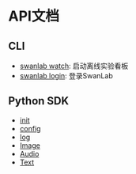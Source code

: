 # API文档

## CLI
- [swanlab watch](/zh/api/swanlab-watch.md): 启动离线实验看板
- [swanlab login](/zh/api/swanlab-login.md): 登录SwanLab

## Python SDK
- [init](/zh/api/py-init.md)
- [config](/zh/api/py-config.md)
- [log](/zh/api/py-log.md)
- [Image](/zh/api/py-image.md)
- [Audio](/zh/api/py-audio.md)
- [Text](/zh/api/py-text.md)
